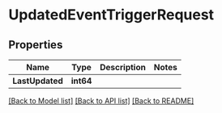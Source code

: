 # UpdatedEventTriggerRequest

## Properties

Name | Type | Description | Notes
------------ | ------------- | ------------- | -------------
**LastUpdated** | **int64** |  | 

[[Back to Model list]](../README.md#documentation-for-models) [[Back to API list]](../README.md#documentation-for-api-endpoints) [[Back to README]](../README.md)


